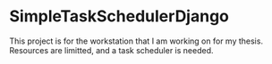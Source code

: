 # SimpleTaskSchedulerDjango
This project is for the workstation that I am working on for my thesis. Resources are limitted, and a task scheduler is needed.
